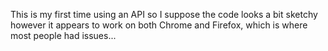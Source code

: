 This is my first time using an API so I suppose the code looks a bit sketchy however it appears to work on both Chrome and Firefox, which is where most people had issues...